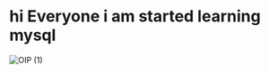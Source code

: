 # hi Everyone  i am started learning mysql  
![OIP (1)](https://github.com/Raj2342/MYSQL/assets/120565750/781dae0e-8789-40a3-a220-23daa540e679)

